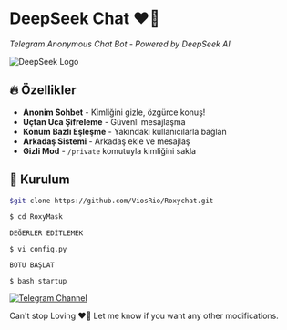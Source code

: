 # DeepSeek Chat ❤️‍🔥
*Telegram Anonymous Chat Bot - Powered by DeepSeek AI*  

![DeepSeek Logo](https://github.com/ViosRio/RoxyMask/blob/main/assets/logo.png?raw=true)  

## 🔥 Özellikler  
- **Anonim Sohbet** - Kimliğini gizle, özgürce konuş!  
- **Uçtan Uca Şifreleme** - Güvenli mesajlaşma  
- **Konum Bazlı Eşleşme** - Yakındaki kullanıcılarla bağlan  
- **Arkadaş Sistemi** - Arkadaş ekle ve mesajlaş  
- **Gizli Mod** - `/private` komutuyla kimliğini sakla  

## 🚀 Kurulum  
```bash
$git clone https://github.com/ViosRio/Roxychat.git

$ cd RoxyMask
```
`DEĞERLER EDİTLEMEK`
```
$ vi config.py
```
`BOTU BAŞLAT`
```
$ bash startup
```





[![Telegram Channel](https://img.shields.io/badge/Join_Our_Channel-ViosTeam-blue?style=for-the-badge&logo=telegram)](https://t.me/ViosTeam)

Can't stop Loving ❤️‍🔥 Let me know if you want any other modifications.
